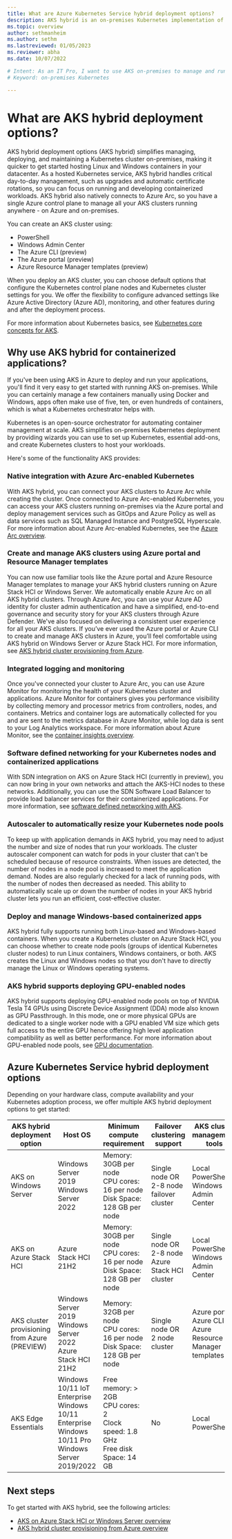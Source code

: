 ```yaml
---
title: What are Azure Kubernetes Service hybrid deployment options?
description: AKS hybrid is an on-premises Kubernetes implementation of Azure Kubernetes Service (AKS), which automates running containerized applications at scale.
ms.topic: overview
author: sethmanheim
ms.author: sethm 
ms.lastreviewed: 01/05/2023
ms.reviewer: abha
ms.date: 10/07/2022

# Intent: As an IT Pro, I want to use AKS on-premises to manage and run containerized workloads.
# Keyword: on-premises Kubernetes

---
```

# What are AKS hybrid deployment options?

AKS hybrid deployment options (AKS hybrid) simplifies managing, deploying, and maintaining a Kubernetes cluster on-premises, making it quicker to get started hosting Linux and Windows containers in your datacenter. As a hosted Kubernetes service, AKS hybrid handles critical day-to-day management, such as upgrades and automatic certificate rotations, so you can focus on running and developing containerized workloads. AKS hybrid also natively connects to Azure Arc, so you have a single Azure control plane to manage all your AKS clusters running anywhere - on Azure and on-premises.

You can create an AKS cluster using:

- PowerShell
- Windows Admin Center
- The Azure CLI (preview)
- The Azure portal (preview)
- Azure Resource Manager templates (preview)

When you deploy an AKS cluster, you can choose default options that configure the Kubernetes control plane nodes and Kubernetes cluster settings for you. We offer the flexibility to configure advanced settings like Azure Active Directory (Azure AD), monitoring, and other features during and after the deployment process.

For more information about Kubernetes basics, see [Kubernetes core concepts for AKS](kubernetes-concepts.md).

## Why use AKS hybrid for containerized applications?

If you've been using AKS in Azure to deploy and run your applications, you'll find it very easy to get started with running AKS on-premises. While you can certainly manage a few containers manually using Docker and Windows, apps often make use of five, ten, or even hundreds of containers, which is what a Kubernetes orchestrator helps with.

Kubernetes is an open-source orchestrator for automating container management at scale. AKS simplifies on-premises Kubernetes deployment by providing wizards you can use to set up Kubernetes, essential add-ons, and create Kubernetes clusters to host your workloads.

Here's some of the functionality AKS provides:

### Native integration with Azure Arc-enabled Kubernetes

With AKS hybrid, you can connect your AKS clusters to Azure Arc while creating the cluster. Once connected to Azure Arc-enabled Kubernetes, you can access your AKS clusters running on-premises via the Azure portal and deploy management services such as GitOps and Azure Policy as well as data services such as SQL Managed Instance and PostgreSQL Hyperscale. For more information about Azure Arc-enabled Kubernetes, see the [Azure Arc overview](/azure/azure-arc/kubernetes/overview).

### Create and manage AKS clusters using Azure portal and Resource Manager templates

You can now use familiar tools like the Azure portal and Azure Resource Manager templates to manage your AKS hybrid clusters running on Azure Stack HCI or Windows Server. We automatically enable Azure Arc on all AKS hybrid clusters. Through Azure Arc, you can use your Azure AD identity for cluster admin authentication and have a simplified, end-to-end governance and security story for your AKS clusters through Azure Defender. We've also focused on delivering a consistent user experience for all your AKS clusters. If you’ve ever used the Azure portal or Azure CLI to create and manage AKS clusters in Azure, you’ll feel comfortable using AKS hybrid on Windows Server or Azure Stack HCI. For more information, see [AKS hybrid cluster provisioning from Azure](aks-hybrid-preview-overview.md).

### Integrated logging and monitoring

Once you've connected your cluster to Azure Arc, you can use Azure Monitor for monitoring the health of your Kubernetes cluster and applications. Azure Monitor for containers gives you performance visibility by collecting memory and processor metrics from controllers, nodes, and containers. Metrics and container logs are automatically collected for you and are sent to the metrics database in Azure Monitor, while log data is sent to your Log Analytics workspace. For more information about Azure Monitor, see the [container insights overview](/azure/azure-monitor/containers/container-insights-overview).

### Software defined networking for your Kubernetes nodes and containerized applications

With SDN integration on AKS on Azure Stack HCI (currently in preview), you can now bring in your own networks and attach the AKS-HCI nodes to these networks. Additionally, you can use the SDN Software Load Balancer to provide load balancer services for their containerized applications. For more information, see [software defined networking with AKS](software-defined-networking.md).

### Autoscaler to automatically resize your Kubernetes node pools

To keep up with application demands in AKS hybrid, you may need to adjust the number and size of nodes that run your workloads. The cluster autoscaler component can watch for pods in your cluster that can't be scheduled because of resource constraints. When issues are detected, the number of nodes in a node pool is increased to meet the application demand. Nodes are also regularly checked for a lack of running pods, with the number of nodes then decreased as needed. This ability to automatically scale up or down the number of nodes in your AKS hybrid cluster lets you run an efficient, cost-effective cluster.

### Deploy and manage Windows-based containerized apps

AKS hybrid fully supports running both Linux-based and Windows-based containers. When you create a Kubernetes cluster on Azure Stack HCI, you can choose whether to create node pools (groups of identical Kubernetes cluster nodes) to run Linux containers, Windows containers, or both. AKS creates the Linux and Windows nodes so that you don't have to directly manage the Linux or Windows operating systems.

### AKS hybrid supports deploying GPU-enabled nodes

AKS hybrid supports deploying GPU-enabled node pools on top of NVIDIA Tesla T4 GPUs using Discrete Device Assignment (DDA) mode also known as GPU Passthrough. In this mode, one or more physical GPUs are dedicated to a single worker node with a GPU enabled VM size which gets full access to the entire GPU hence offering high level application compatibility as well as better performance. For more information about GPU-enabled node pools, see [GPU documentation](https://github.com/Azure/aks-hybrid/blob/main/preview/GPU/gpu-preview.md).

## Azure Kubernetes Service hybrid deployment options

Depending on your hardware class, compute availability and your Kubernetes adoption process, we offer multiple AKS hybrid deployment options to get started:

AKS hybrid deployment option | Host OS | Minimum compute requirement | Failover clustering support | AKS cluster management tools | Azure Arc integration | 
|-------|-------------------|-----------|----------|---------|---------|
AKS on Windows Server | Windows Server 2019 </br> Windows Server 2022 </br>  | Memory: 30GB per node </br> CPU cores: 16 per node </br> Disk Space: 128 GB per node | Single node OR </br> 2-8 node failover cluster | Local PowerShell </br> Windows Admin Center | Manual Azure Arc integration | 
AKS on Azure Stack HCI | Azure Stack HCI 21H2 | Memory: 30GB per node </br> CPU cores: 16 per node </br> Disk Space: 128 GB per node | Single node OR </br> 2-8 node Azure Stack HCI cluster | Local PowerShell  </br> Windows Admin Center | Manual Azure Arc integration | 
AKS cluster provisioning from Azure (PREVIEW) | Windows Server 2019 </br> Windows Server 2022 </br> Azure Stack HCI 21H2 | Memory: 32GB per node </br> CPU cores: 16 per node </br> Disk Space: 128 GB per node | Single node OR </br> 2 node cluster | Azure portal  </br> Azure CLI </br> Azure Resource Manager templates | Automatic Azure Arc integration | 
AKS Edge Essentials | Windows 10/11 IoT Enterprise </br> Windows 10/11 Enterprise </br> Windows 10/11 Pro </br> Windows Server 2019/2022 | Free memory: > 2GB </br> CPU cores: 2 </br> Clock speed: 1.8 GHz </br> Free disk Space: 14 GB | No | Local PowerShell | Manual Azure Arc integration |

## Next steps

To get started with AKS hybrid, see the following articles:

- [AKS on Azure Stack HCI or Windows Server overview](overview.md)
- [AKS hybrid cluster provisioning from Azure overview](aks-hybrid-preview-overview.md)
